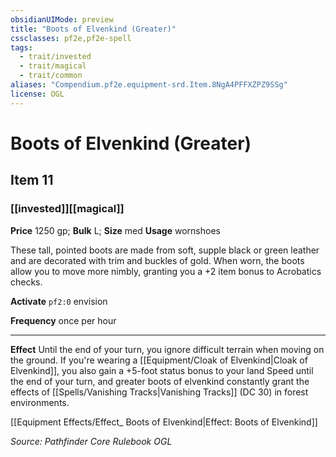 ```yaml
---
obsidianUIMode: preview
title: "Boots of Elvenkind (Greater)"
cssclasses: pf2e,pf2e-spell
tags:
  - trait/invested
  - trait/magical
  - trait/common
aliases: "Compendium.pf2e.equipment-srd.Item.8NgA4PFFXZPZ9SSg"
license: OGL
---
```

# Boots of Elvenkind (Greater)
## Item 11
### [[invested]][[magical]]


**Price** 1250 gp; 
**Bulk** L; **Size** med
**Usage** wornshoes

These tall, pointed boots are made from soft, supple black or green leather and are decorated with trim and buckles of gold. When worn, the boots allow you to move more nimbly, granting you a +2 item bonus to Acrobatics checks.

**Activate** `pf2:0` envision

**Frequency** once per hour

* * *

**Effect** Until the end of your turn, you ignore difficult terrain when moving on the ground. If you're wearing a [[Equipment/Cloak of Elvenkind|Cloak of Elvenkind]], you also gain a +5-foot status bonus to your land Speed until the end of your turn, and greater boots of elvenkind constantly grant the effects of [[Spells/Vanishing Tracks|Vanishing Tracks]] (DC 30) in forest environments.

[[Equipment Effects/Effect_ Boots of Elvenkind|Effect: Boots of Elvenkind]]

*Source: Pathfinder Core Rulebook*
*OGL*